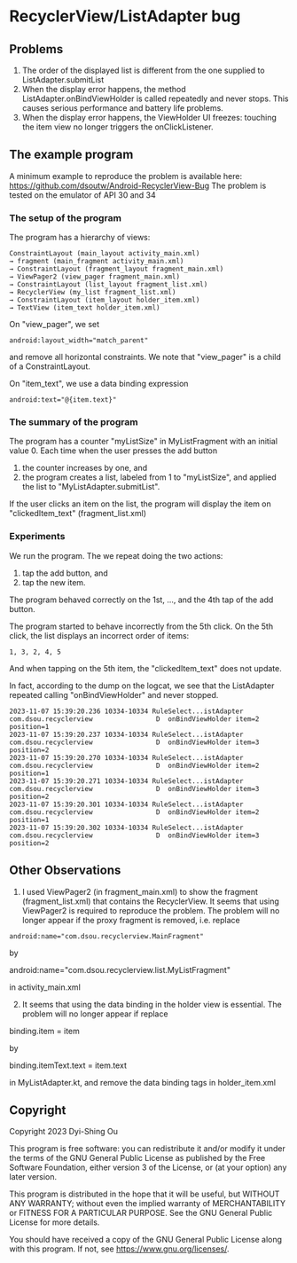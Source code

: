 # RecyclerView/ListAdapter bug

## Problems

1. The order of the displayed list is different from the one supplied to ListAdapter.submitList
2. When the display error happens, the method ListAdapter.onBindViewHolder is called repeatedly and never stops. This causes serious performance and battery life problems.
3. When the display error happens, the ViewHolder UI freezes: touching the item view no longer triggers the onClickListener.

## The example program

A minimum example to reproduce the problem is available here:
https://github.com/dsoutw/Android-RecyclerView-Bug
The problem is tested on the emulator of API 30 and 34

### The setup of the program

The program has a hierarchy of views:
```
ConstraintLayout (main_layout activity_main.xml)
→ fragment (main_fragment activity_main.xml)
→ ConstraintLayout (fragment_layout fragment_main.xml)
→ ViewPager2 (view_pager fragment_main.xml)
→ ConstraintLayout (list_layout fragment_list.xml)
→ RecyclerView (my_list fragment_list.xml)
→ ConstraintLayout (item_layout holder_item.xml)
→ TextView (item_text holder_item.xml)
```

On "view_pager", we set
```
android:layout_width="match_parent"
```
and remove all horizontal constraints. We note that "view_pager" is a child of a ConstraintLayout.

On "item_text", we use a data binding expression
```
android:text="@{item.text}"
```

### The summary of the program

The program has a counter "myListSize" in MyListFragment with an initial value 0. Each time when the
user presses the add button
1. the counter increases by one, and
2. the program creates a list, labeled from 1 to "myListSize", and applied the list to "MyListAdapter.submitList".

If the user clicks an item on the list, the program will display the item on "clickedItem_text" (fragment_list.xml)

### Experiments

We run the program. The we repeat doing the two actions: 
1. tap the add button, and
2. tap the new item.

The program behaved correctly on the 1st, ..., and the 4th tap of the add button.

The program started to behave incorrectly from the 5th click.
On the 5th click, the list displays an incorrect order of items: 
```
1, 3, 2, 4, 5
```

And when tapping on the 5th item, the "clickedItem_text" does not update.

In fact, according to the dump on the logcat, we see that the ListAdapter repeated 
calling "onBindViewHolder" and never stopped.
```
2023-11-07 15:39:20.236 10334-10334 RuleSelect...istAdapter com.dsou.recyclerview                D  onBindViewHolder item=2 position=1
2023-11-07 15:39:20.237 10334-10334 RuleSelect...istAdapter com.dsou.recyclerview                D  onBindViewHolder item=3 position=2
2023-11-07 15:39:20.270 10334-10334 RuleSelect...istAdapter com.dsou.recyclerview                D  onBindViewHolder item=2 position=1
2023-11-07 15:39:20.271 10334-10334 RuleSelect...istAdapter com.dsou.recyclerview                D  onBindViewHolder item=3 position=2
2023-11-07 15:39:20.301 10334-10334 RuleSelect...istAdapter com.dsou.recyclerview                D  onBindViewHolder item=2 position=1
2023-11-07 15:39:20.302 10334-10334 RuleSelect...istAdapter com.dsou.recyclerview                D  onBindViewHolder item=3 position=2
```

## Other Observations

1. I used ViewPager2 (in fragment_main.xml) to show the fragment (fragment_list.xml) that contains the RecyclerView. It seems that using ViewPager2 is required to reproduce the problem. The problem will no longer appear if the proxy fragment is removed, i.e. replace
```
android:name="com.dsou.recyclerview.MainFragment"
```
by  

android:name="com.dsou.recyclerview.list.MyListFragment"

in activity_main.xml

2. It seems that using the data binding in the holder view is essential. The problem will no longer appear if replace

binding.item = item

by 

binding.itemText.text = item.text

in MyListAdapter.kt, and remove the data binding tags in holder_item.xml

## Copyright

Copyright 2023 Dyi-Shing Ou

This program is free software: you can redistribute it and/or modify it under the terms of
the GNU General Public License as published by the Free Software Foundation,
either version 3 of the License, or (at your option) any later version.

This program is distributed in the hope that it will be useful, but WITHOUT ANY WARRANTY;
without even the implied warranty of MERCHANTABILITY or FITNESS FOR A PARTICULAR PURPOSE.
See the GNU General Public License for more details.

You should have received a copy of the GNU General Public License along with this program.
If not, see <https://www.gnu.org/licenses/>.

